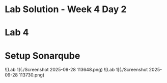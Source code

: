 # Lab Solution - Week 4 Day 2
# Lab 4
# Setup Sonarqube


![Lab 1](./Screenshot 2025-09-28 113648.png)
![Lab 1](./Screenshot 2025-09-28 113730.png)




